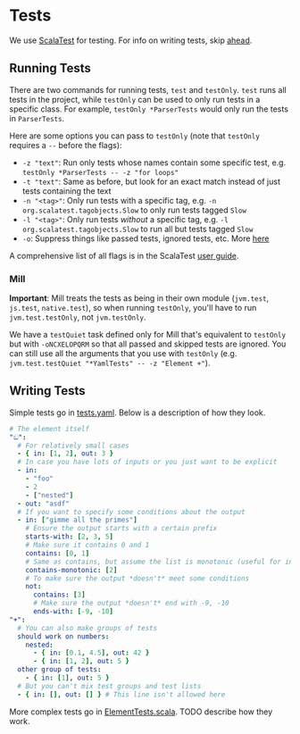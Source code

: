 # Tests

We use [ScalaTest](https://www.scalatest.org/) for testing.
For info on writing tests, skip [ahead](#writing-tests).

## Running Tests

There are two commands for running tests, `test` and `testOnly`. `test` runs all
tests in the project, while `testOnly` can be used to only run tests in a specific class.
For example, `testOnly *ParserTests` would only run the tests in `ParserTests`.

Here are some options you can pass to `testOnly`
(note that `testOnly` requires a `--` before the flags):

- `-z "text"`: Run only tests whose names contain some specific test,
  e.g. `testOnly *ParserTests -- -z "for loops"`
- `-t "text"`: Same as before, but look for an exact match instead of
  just tests containing the text
- `-n "<tag>"`: Only run tests with a specific tag, e.g. `-n org.scalatest.tagobjects.Slow`
  to only run tests tagged `Slow`
- `-l "<tag>"`: Only run tests *without* a specific tag, e.g. `-l org.scalatest.tagobjects.Slow`
  to run all but tests tagged `Slow`
- `-o`: Suppress things like passed tests, ignored tests, etc.
  More [here](https://www.scalatest.org/user_guide/using_the_runner#configuringReporters)

A comprehensive list of all flags is in the ScalaTest
[user guide](https://www.scalatest.org/user_guide/using_the_runner).

### Mill

**Important**: Mill treats the tests as being in their own module (`jvm.test`, `js.test`, `native.test`),
so when running `testOnly`, you'll have to run `jvm.test.testOnly`, not `jvm.testOnly`.

We have a `testQuiet` task defined only for Mill that's equivalent to `testOnly` but with
`-oNCXELOPQRM` so that all passed and skipped tests are ignored. You can still use
all the arguments that you use with `testOnly` (e.g. `jvm.test.testQuiet "*YamlTests" -- -z "Element +"`).

## Writing Tests

Simple tests go in [tests.yaml](/shared/test/resources/tests.yaml). Below is
a description of how they look.

```yaml
# The element itself
"ඞ":
  # For relatively small cases
  - { in: [1, 2], out: 3 }
  # In case you have lots of inputs or you just want to be explicit
  - in:
    - "foo"
    - 2
    - ["nested"]
  - out: "asdf"
  # If you want to specify some conditions about the output
  - in: ["gimme all the primes"]
    # Ensure the output starts with a certain prefix
    starts-with: [2, 3, 5]
    # Make sure it contains 0 and 1
    contains: [0, 1]
    # Same as contains, but assume the list is monotonic (useful for infinite lists)
    contains-monotonic: [2]
    # To make sure the output *doesn't* meet some conditions
    not:
      contains: [3]
      # Make sure the output *doesn't* end with -9, -10
      ends-with: [-9, -10]
"+":
  # You can also make groups of tests
  should work on numbers:
    nested:
      - { in: [0.1, 4.5], out: 42 }
      - { in: [1, 2], out: 5 }
  other group of tests:
    - { in: [1], out: 5 }
  # But you can't mix test groups and test lists
  - { in: [], out: [] } # This line isn't allowed here
```

More complex tests go in [ElementTests.scala](/shared/test/src/vyxal/ElementTests.scala).
TODO describe how they work.
